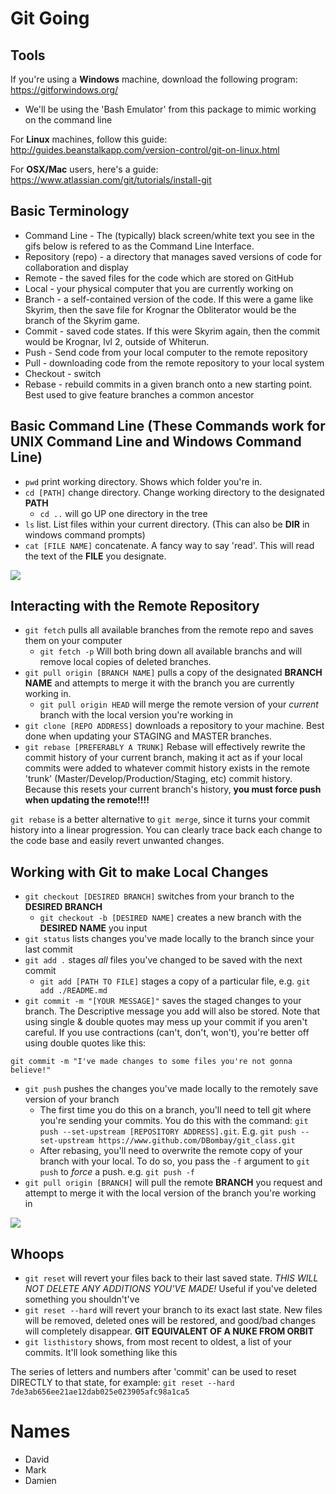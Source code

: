 Git Going
===

## Tools
If you're using a **Windows** machine, download the following program: https://gitforwindows.org/
  - We'll be using the 'Bash Emulator' from this package to mimic working on the command line

For **Linux** machines, follow this guide: http://guides.beanstalkapp.com/version-control/git-on-linux.html

For **OSX/Mac** users, here's a guide: https://www.atlassian.com/git/tutorials/install-git

## Basic Terminology
* Command Line - The (typically) black screen/white text you see in the gifs below is refered to as the Command Line Interface.
* Repository (repo) - a directory that manages saved versions of code for collaboration and display
* Remote - the saved files for the code which are stored on GitHub
* Local - your physical computer that you are currently working on
* Branch - a self-contained version of the code. If this were a game like Skyrim, then the save file for Krognar the Obliterator would be the branch of the Skyrim game.
* Commit - saved code states. If this were Skyrim again, then the commit would be Krognar, lvl 2, outside of Whiterun.
* Push - Send code from your local computer to the remote repository
* Pull - downloading code from the remote repository to your local system
* Checkout - switch
* Rebase - rebuild commits in a given branch onto a new starting point. Best used to give feature branches a common ancestor

## Basic Command Line (These Commands work for UNIX Command Line and Windows Command Line)
* `pwd` print working directory. Shows which folder you're in.
* `cd [PATH]` change directory. Change working directory to the designated **PATH**
    * `cd ..` will go UP one directory in the tree
* `ls` list. List files within your current directory. (This can also be **DIR** in windows command prompts) 
* `cat [FILE NAME]` concatenate. A fancy way to say 'read'. This will read the text of the **FILE** you designate.

![](cli.gif)
## Interacting with the Remote Repository
* `git fetch` pulls all available branches from the remote repo and saves them on your computer
   * `git fetch -p` Will both bring down all available branchs and will remove local copies of deleted branches.
* `git pull origin [BRANCH NAME]` pulls a copy of the designated **BRANCH NAME** and attempts to merge it with the branch you are currently working in. 
    * `git pull origin HEAD` will merge the remote version of your *current* branch with the local version you're working in
* `git clone [REPO ADDRESS]` downloads a repository to your machine. Best done when updating your STAGING and MASTER branches.
* `git rebase [PREFERABLY A TRUNK]` Rebase will effectively rewrite the commit history of your current branch, making it act as if your local commits were added to whatever commit history exists in the remote 'trunk' (Master/Develop/Production/Staging, etc) commit history. Because this resets your current branch's history, **you must force push when updating the remote!!!!**

`git rebase` is a better alternative to `git merge`, since it turns your commit history into a linear progression. You can clearly trace back each change to the code base and easily revert unwanted changes. 

## Working with Git to make Local Changes
* `git checkout [DESIRED BRANCH]` switches from your branch to the **DESIRED BRANCH**
    * `git checkout -b [DESIRED NAME]` creates a new branch with the **DESIRED NAME** you input
* `git status` lists changes you've made locally to the branch since your last commit
* `git add .` stages *all* files you've changed to be saved with the next commit
    * `git add [PATH TO FILE]` stages a copy of a particular file, e.g. `git add ./README.md`
* `git commit -m "[YOUR MESSAGE]"` saves the staged changes to your branch. The Descriptive message you add will also be stored. Note that using single & double quotes may mess up your commit if you aren't careful. If you use contractions (can't, don't, won't), you're better off using double quotes like this:
```unix
git commit -m "I've made changes to some files you're not gonna believe!"
```
* `git push` pushes the changes you've made locally to the remotely save version of your branch
    * The first time you do this on a branch, you'll need to tell git where you're sending your commits. You do this with the command: `git push --set-upstream [REPOSITORY ADDRESS].git`. E.g. `git push --set-upstream https://www.github.com/DBombay/git_class.git`
    * After rebasing, you'll need to overwrite the remote copy of your branch with your local. To do so, you pass the `-f` argument to `git push` to *force* a push. e.g. `git push -f`
* `git pull origin [BRANCH]` will pull the remote **BRANCH** you request and attempt to merge it with the local version of the branch you're working in

![](commitnpush.gif)
## Whoops
* `git reset` will revert your files back to their last saved state. *THIS WILL NOT DELETE ANY ADDITIONS YOU'VE MADE!* Useful if you've deleted something you shouldn't've
* `git reset --hard` will revert your branch to its exact last state. New files will be removed, deleted ones will be restored, and good/bad changes will completely disappear. **GIT EQUIVALENT OF A NUKE FROM ORBIT**
* `git listhistory` shows, from most recent to oldest, a list of your commits. It'll look something like this

The series of letters and numbers after 'commit' can be used to reset DIRECTLY to that state, for example:
`git reset --hard 7de3ab656ee21ae12dab025e023905afc98a1ca5`



Names
==========
* David
* Mark
* Damien
